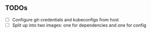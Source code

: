 ## TODOs

- [ ] Configure git-credentials and kubeconfigs from host
- [ ] Split up into two images: one for dependencies and one for config
